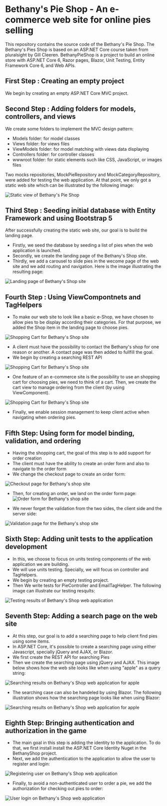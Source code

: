 # Bethany's Pie Shop - An e-commerce web site for online pies selling 
This repository contains the source code of the Bethany's Pie Shop. The Bethany's Pies Shop is based on an ASP.NET Core course taken from pluralsight by Gill Cleeren. 
BethanyPieShop is a project to build an online store with ASP.NET Core 6, Razor pages, Blazor, Unit Testing, Entity Framework Core 6, and Web APIs.

## First Step : Creating an empty project
We begin by creating an empty ASP.NET Core MVC project. 

## Second Step : Adding folders for models, controllers, and views
We create some folders to implement the MVC design pattern:
- Models folder: for model classes
- Views folder: for views files
- ViewModels folder: for model matching with views data displaying
- Controllers folder: for controller classes
- wwwroot folder: for static elements such like CSS, JavaScript, or images files

Two mocks repositories, MockPieRepository and MockCategoryRepository, were added for testing the web application. 
At that point, we only got a static web site which can be illustrated by the following image:

![Static view of Bethany's Pie Shop](BethanyPieShop/wwwroot/Images/Assets/staticviewofBethanysShop.png)

## Third Step : Seeding initial database with Entity Framework and using Bootstrap 5
After successfully creating the static web site, our goal is to build the landing page. 
- Firstly, we seed the database by seeding a list of pies when the web application is launched. 
- Secondly, we create the landing page of the Bethany's Shop site.
- Thirdly, we add a carousel to slide pies in the wecome page of the web site and we add routing and navigation. Here is the image illustrating the resulting page:

![Landing page of Bethany's Shop site](BethanyPieShop/wwwroot/Images/Assets/BethanysShopLandingPage.png)

## Fourth Step : Using ViewCompontnets and TagHelpers
- To make our web site to look like a basic e-Shop, we have chosen to allow pies to be display according their categories. For that purpose, we added the Shop item in the landing page to choose pies. 

![Shopping Cart for Bethany's Shop site](BethanyPieShop/wwwroot/Images/Assets/bethanycategory.png)

- A client must have the possibility to contact the Bethany's shop for one reason or another. A contact page was then added to fullfill the goal.
- We begin by creating a searching REST API

![Shopping Cart for Bethany's Shop site](BethanyPieShop/wwwroot/Images/Assets/bethanycontact.png)

- One feature of an e-commerce site is the possibility to use an shopping cart for choosing pies, we need to think of a cart. Then, we create the cart view to manage ordering from the client (by using ViewComponent).

![Shopping Cart for Bethany's Shop site](BethanyPieShop/wwwroot/Images/Assets/bethanyshoppingcart.png)

- Finally, we enable session management to keep client active when navigating when ordering pies.

## Fifth Step: Using form for model binding, validation, and ordering
- Having the shopping cart, the goal of this step is to add support for order creation 
- The client must have the ability to create an order form and also to navigate to the order form
- We change the checkout page to create an order form:

![Checkout page for Bethany's shop site](BethanyPieShop/wwwroot/Images/Assets/bethanyshoppingcartwithbutton.png)

- Then, for creating an order, we land on the order form page: 
![Order form for Bethany's shop site](BethanyPieShop/wwwroot/Images/Assets/bethanycheckoutform.png)

- We never forget the validation from the two sides, the client side and the server side:

![Validation page for the Bethany's shop site](BethanyPieShop/wwwroot/Images/Assets/bethanyformvalidation.png)

## Sixth Step: Adding unit tests to the application development
- In this, we choose to focus on units testing components of the web application we are building.
- We will use units testing. Specially, we will focus on controller and TagHelpers.
- We begin by creating an empty testing project.
- Then We write tests for PieController and EmailTagHelper. The following image can illustrate our testing resqults:

![Testing results of Bethany's Shop web application](BethanyPieShop/wwwroot/Images/Assets/bethanypieshoptests.png)

## Seventh Step: Adding a search page on the web site
- At this step, our goal is to add a searching page to help client find pies using some items.
- In ASP.NET Core, it's possible to create a searching page using either Javascript, specially jQuery and AJAX, or Blazor.
- We first create the REST API for searching Pies
- Then we create the searching page using jQuery and AJAX. This image below shows how the web site looks like when using "apple" as a query string:

![Searching results on Bethany's Shop web application for apple](BethanyPieShop/wwwroot/Images/Assets/bethanysearchingjquery.png)

- The searching case can also be handeled by using Blazor. The following illustration shows how the searching page looks like when using Blazor:

![Searching results on Bethany's Shop web application for apple](BethanyPieShop/wwwroot/Images/Assets/bethanysearchingblazor.png)

## Eighth Step: Bringing authentication and authorization in the game
- The main goal in this step is adding the identity to the application. To do that, we first install install the ASP.NET Core Identity Nuget in the BethanyShop project.
- Next, we add the authentication to the application to allow the user to register and login:
 
![Registering user on Bethany's Shop web application](BethanyPieShop/wwwroot/Images/Assets/bethanyshopuserregister.png)

- Finally, to avoid a non-authenticated user to order a pie, we add the authorization for checking out pies to order:

![User login on Bethany's Shop web application](BethanyPieShop/wwwroot/Images/Assets/bethanyshoplogin.png)

